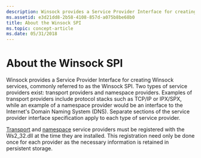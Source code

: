 ```yaml
---
description: Winsock provides a Service Provider Interface for creating Winsock services, commonly referred to as the Winsock SPI.
ms.assetid: e3d21dd8-2b58-4108-857d-a075b8be68b0
title: About the Winsock SPI
ms.topic: concept-article
ms.date: 05/31/2018
---
```


# About the Winsock SPI

Winsock provides a Service Provider Interface for creating Winsock services, commonly referred to as the Winsock SPI. Two types of service providers exist: transport providers and namespace providers. Examples of transport providers include protocol stacks such as TCP/IP or IPX/SPX, while an example of a namespace provider would be an interface to the Internet's Domain Naming System (DNS). Separate sections of the service provider interface specification apply to each type of service provider.

[Transport](transport-service-providers-2.md) and [namespace](name-space-service-providers-2.md) service providers must be registered with the Ws2\_32.dll at the time they are installed. This registration need only be done once for each provider as the necessary information is retained in persistent storage.

 

 



